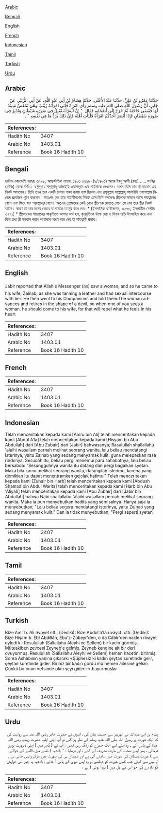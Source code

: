 [Arabic](#arabic)

[Bengali](#bengali)

[English](#english)

[French](#french)

[Indonesian](#indonesian)

[Tamil](#tamil)

[Turkish](#turkish)

[Urdu](#urdu)

## Arabic


<div dir="rtl" lang="ar" style={{fontSize:'larger',backgroundColor:'#f8f9fa',padding:20}}>
حَدَّثَنَا عَمْرُو بْنُ عَلِيٍّ، حَدَّثَنَا عَبْدُ الأَعْلَى، حَدَّثَنَا هِشَامُ بْنُ أَبِي عَبْدِ اللَّهِ، عَنْ أَبِي الزُّبَيْرِ، عَنْ جَابِرٍ، أَنَّ رَسُولَ اللَّهِ صلى الله عليه وسلم رَأَى امْرَأَةً فَأَتَى امْرَأَتَهُ زَيْنَبَ وَهْىَ تَمْعَسُ مَنِيئَةً لَهَا فَقَضَى حَاجَتَهُ ثُمَّ خَرَجَ إِلَى أَصْحَابِهِ فَقَالَ ‏ "‏ إِنَّ الْمَرْأَةَ تُقْبِلُ فِي صُورَةِ شَيْطَانٍ وَتُدْبِرُ فِي صُورَةِ شَيْطَانٍ فَإِذَا أَبْصَرَ أَحَدُكُمُ امْرَأَةً فَلْيَأْتِ أَهْلَهُ فَإِنَّ ذَلِكَ يَرُدُّ مَا فِي نَفْسِهِ ‏"‏ ‏.‏
</div>
<div style={{backgroundColor:'#f8f9fa',padding:20, marginBottom: 10}}><table> <thead> <tr> <th>References:</th> <th></th> </tr> </thead> <tbody><tr><td>Hadith No</td><td>3407</td></tr><tr><td>Arabic No</td><td>1403.01</td></tr><tr><td>Reference</td><td>Book 16 Hadith 10</td></tr></tbody></table></div>

## Bengali


<div dir="ltr" lang="bn" style={{fontSize:'larger',backgroundColor:'#f8f9fa',padding:20}}>
হাদিস একাডেমি নাম্বারঃ ৩২৯৮, আন্তর্জাতিক নাম্বারঃ ১৪০৩ ৩২৯৮-(৯/১৪০৩) আমর ইবনু আলী (রহঃ) ..... জাবির (রাযিঃ) থেকে বর্ণিত। রসূলুল্লাহ সাল্লাল্লাহু আলাইহি ওয়াসাল্লাম এক মহিলাকে দেখলেন। তখন তিনি তার স্ত্রী যায়নাব এর নিকট আসলেন। তিনি তখন তার একটি চামড়া পাকা করায় ব্যস্ত ছিলেন এবং রসূলুল্লাহ সাল্লাল্লাহু আলাইহি ওয়াসাল্লাম নিজের প্রয়োজন পূরণ করলেন। অতঃপর বের হয়ে সাহাবীগণের নিকট এসে তিনি বললেনঃ স্ত্রীলোক সামনে আসে শয়ত্বানের বেশে এবং ফিরে যায় শায়ত্বানের বেশে। অতএব তোমাদের কেউ কোন স্ত্রীলোক দেখতে পেলে সে যেন তার স্ত্রীর নিকট আসে। কারণ তা তার মনের ভেতর যা রয়েছে তা দূর করে দেয়।* (ইসলামিক ফাউন্ডেশন, ৩২৭৩, ইসলামীক সেন্টার ৩২৭১) * স্ত্রীলোকের শয়তানের আকৃতিতে আসার অর্থ হল, কৃপ্রবৃত্তিকে উস্কে দেয় ও যিনার প্রতি উৎসাহিত করে এবং যিনা তথা স্ত্রী সহবাস করার আস্বাদকে স্মরণ করে দেয় যা শায়ত্বানী প্রভাব।
</div>
<div style={{backgroundColor:'#f8f9fa',padding:20, marginBottom: 10}}><table> <thead> <tr> <th>References:</th> <th></th> </tr> </thead> <tbody><tr><td>Hadith No</td><td>3407</td></tr><tr><td>Arabic No</td><td>1403.01</td></tr><tr><td>Reference</td><td>Book 16 Hadith 10</td></tr></tbody></table></div>

## English


<div dir="ltr" lang="en" style={{fontSize:'larger',backgroundColor:'#f8f9fa',padding:20}}>
Jabir reported that Allah's Messenger (ﷺ) saw a woman, and so he came to his wife, Zainab, as she was tanning a leather and had sexual intercourse with her. He then went to his Companions and told them:The woman advances and retires in the shape of a devil, so when one of you sees a woman, he should come to his wife, for that will repel what he feels in his heart
</div>
<div style={{backgroundColor:'#f8f9fa',padding:20, marginBottom: 10}}><table> <thead> <tr> <th>References:</th> <th></th> </tr> </thead> <tbody><tr><td>Hadith No</td><td>3407</td></tr><tr><td>Arabic No</td><td>1403.01</td></tr><tr><td>Reference</td><td>Book 16 Hadith 10</td></tr></tbody></table></div>

## French


<div dir="ltr" lang="fr" style={{fontSize:'larger',backgroundColor:'#f8f9fa',padding:20}}>

</div>
<div style={{backgroundColor:'#f8f9fa',padding:20, marginBottom: 10}}><table> <thead> <tr> <th>References:</th> <th></th> </tr> </thead> <tbody><tr><td>Hadith No</td><td>3407</td></tr><tr><td>Arabic No</td><td>1403.01</td></tr><tr><td>Reference</td><td>Book 16 Hadith 10</td></tr></tbody></table></div>

## Indonesian


<div dir="ltr" lang="id" style={{fontSize:'larger',backgroundColor:'#f8f9fa',padding:20}}>
Telah menceritakan kepada kami [Amru bin Ali] telah menceritakan kepada kami [Abdul A'la] telah menceritakan kepada kami [Hisyam bn Abu Abdullah] dari [Abu Zubair] dari [Jabir] bahwasanya; Rasulullah shallallahu 'alaihi wasallam pernah melihat seorang wanita, lalu beliau mendatangi isterinya, yaitu Zainab yang sedang menyamak kulit, guna melepaskan rasa rindunya. Sesudah itu, beliau pergi menemui para sahabatnya, lalu beliau bersabda: "Sesungguhnya wanita itu datang dan pergi bagaikan syetan. Maka bila kamu melihat seorang wanita, datangilah isterimu, karena yang demikian itu dapat menentramkan gejolak hatimu." Telah menceritakan kepada kami [Zuhair bin Harb] telah menceritakan kepada kami [Abdush Shamad bin Abdul Warits] telah menceritakan kepada kami [Harb bin Abu 'Aliyah] telah menceritakan kepada kami [Abu Zubair] dari [Jabir bin Abdullah] bahwa Nabi shallallahu 'alaihi wasallam pernah melihat seorang wanita. Maka ia pun menyebutkan hadits yang semisalnya. Hanya saja ia menyebutkan; "Lalu beliau segera mendatangi isterinya, yaitu Zainab yang sedang menyamak kulit." Dan ia tidak menyebutkan; "Pergi seperti syetan
</div>
<div style={{backgroundColor:'#f8f9fa',padding:20, marginBottom: 10}}><table> <thead> <tr> <th>References:</th> <th></th> </tr> </thead> <tbody><tr><td>Hadith No</td><td>3407</td></tr><tr><td>Arabic No</td><td>1403.01</td></tr><tr><td>Reference</td><td>Book 16 Hadith 10</td></tr></tbody></table></div>

## Tamil


<div dir="ltr" lang="ta" style={{fontSize:'larger',backgroundColor:'#f8f9fa',padding:20}}>

</div>
<div style={{backgroundColor:'#f8f9fa',padding:20, marginBottom: 10}}><table> <thead> <tr> <th>References:</th> <th></th> </tr> </thead> <tbody><tr><td>Hadith No</td><td>3407</td></tr><tr><td>Arabic No</td><td>1403.01</td></tr><tr><td>Reference</td><td>Book 16 Hadith 10</td></tr></tbody></table></div>

## Turkish


<div dir="ltr" lang="tr" style={{fontSize:'larger',backgroundColor:'#f8f9fa',padding:20}}>
Bize Amr b. Ali rivayet etti. (Dediki): Bize Abdul'â'lâ rivâyct. ctti. (Dediki): Bize Hişam b. Ebî Abdillâh, Ebu'z-Zübeyr'den, o da Câbîr'den naklen rivayet eyledi ki: Resulullah (Sallallahu Aleyhi ve Sellem) bir kadın görmüş. Müteakiben zevcesi Zeyneb'e gelmiş. Zeyneb kendine ait bir deri ovuyormuş. Resulullah (Sallallahu Aleyhi've Sellem) hemen hacetini bitirmiş. Sonra Ashabının yanına çıkarak: «Şüphesiz ki kadın şeytan suretinde gelir, şeytan suretinde gider. Biriniz bir kadın gördü mü hemen ailesine gelsin. Çünkü bu onun nefsinde olan şeyi giderir.» buyurmuşlar
</div>
<div style={{backgroundColor:'#f8f9fa',padding:20, marginBottom: 10}}><table> <thead> <tr> <th>References:</th> <th></th> </tr> </thead> <tbody><tr><td>Hadith No</td><td>3407</td></tr><tr><td>Arabic No</td><td>1403.01</td></tr><tr><td>Reference</td><td>Book 16 Hadith 10</td></tr></tbody></table></div>

## Urdu


<div dir="rtl" lang="ur" style={{fontSize:'larger',backgroundColor:'#f8f9fa',padding:20}}>
ہشام بن ابی عبداللہ نے ابوزبیر سے حدیث بیان کی ، انہوں نے حضرت جابر رضی اللہ عنہ سے روایت کی کہ ایک عورت پر رسول اللہ صلی اللہ علیہ وسلم کی نظر پڑ گئی تو آپ اپنی اہلیہ حضرت زینب رضی اللہ عنہا کے پاس آئے ۔ وہ اپنے لیے ایک چمڑے کو رنگ رہی تھیں ، آپ نے ( گھر میں ) اپنی ضرورت پوری فرمائی ، پھر اپنے صحابہ کی طرف تشریف لے گئے ، اور فرمایا : " بلاشبہ ( فتنے میں ڈالنے کے حوالے سے ) عورت شیطان کی صورت میں سامنے آتی ہے اور شیطان ہی کی صورت میں مڑکر واپس جاتی ہے ۔ تم میں سے کوئی جب کسی عورت کو دیکھے تو وہ اپنی بیوی کے پاس آ جائے ، بلاشبہ یہ چیز اس خواہش کو ہتا دے گی جو اس کے دل میں ( پیدا ہوئی ) ہے ،
</div>
<div style={{backgroundColor:'#f8f9fa',padding:20, marginBottom: 10}}><table> <thead> <tr> <th>References:</th> <th></th> </tr> </thead> <tbody><tr><td>Hadith No</td><td>3407</td></tr><tr><td>Arabic No</td><td>1403.01</td></tr><tr><td>Reference</td><td>Book 16 Hadith 10</td></tr></tbody></table></div>